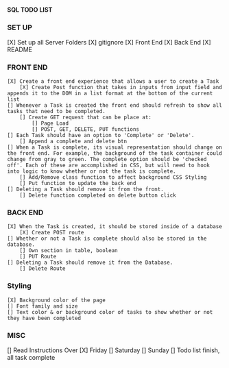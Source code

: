 #### SQL TODO LIST

### SET UP
[X] Set up all Server Folders
    [X]  gitignore
    [X]  Front End
    [X]  Back End
    [X]  README

### FRONT END
    [X] Create a front end experience that allows a user to create a Task
        [X] Create Post function that takes in inputs from input field and appends it to the DOM in a list format at the bottom of the current list
    [] Whenever a Task is created the front end should refresh to show all tasks that need to be completed.
        [] Create GET request that can be place at:
            [] Page Load
            [] POST, GET, DELETE, PUT functions
    [] Each Task should have an option to 'Complete' or 'Delete'.
        [] Append a complete and delete btn
    [] When a Task is complete, its visual representation should change on the front end. For example, the background of the task container could change from gray to green. The complete option should be 'checked off'. Each of these are accomplished in CSS, but will need to hook into logic to know whether or not the task is complete.
        [] Add/Remove class function to affect background CSS Styling
        [] Put function to update the back end
    [] Deleting a Task should remove it from the front.
        [] Delete function completed on delete button click

### BACK END
    [X] When the Task is created, it should be stored inside of a database
        [X] Create POST route
    [] Whether or not a Task is complete should also be stored in the database.
        [] Own section in table, boolean
        [] PUT Route
    [] Deleting a Task should remove it from the Database.
        [] Delete Route

### Styling
    [X] Background color of the page
    [] Font family and size
    [] Text color & or background color of tasks to show whether or not they have been completed


### MISC
[] Read Instructions Over
    [X] Friday
    [] Saturday
    [] Sunday
[] Todo list finish, all task complete